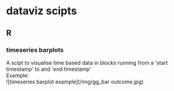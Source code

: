 # dataviz scipts
## R
### timeseries barplots
A scipt to visualise time based data in blocks running from a 'start timestamp' to and 'end timestamp'  
Example:  
![timeseries barplot example](/img/gg_bar outcome.jpg)

